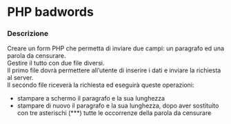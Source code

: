 PHP badwords
===

### Descrizione
Creare un form PHP che permetta di inviare due campi: un paragrafo ed una parola da censurare.<br>
Gestire il tutto con due file diversi.<br>
Il primo file dovrà permettere all’utente di inserire i dati e inviare la richiesta al server.<br>
Il secondo file riceverà la richiesta ed eseguirà queste operazioni:<br>
- stampare a schermo il paragrafo e la sua lunghezza
- stampare di nuovo il paragrafo e la sua lunghezza, dopo aver sostituito con tre asterischi (***) tutte le occorrenze della parola da censurare